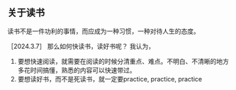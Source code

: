 ## 关于读书

读书不是一件功利的事情，而应成为一种习惯，一种对待人生的态度。

［2024.3.7］
那么如何快读书，读好书呢？
我认为，
1. 要想快速阅读，就需要在阅读的时候分清重点、难点。不明白、不清晰的地方多花时间搞懂，熟悉的内容可以快速带过。
2. 要想读好书，而不是死读书，就一定要practice, practice, practice
